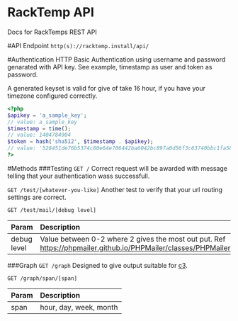 RackTemp API
============

Docs for RackTemps REST API

#API Endpoint
`http(s)://racktemp.install/api/`

#Authentication
HTTP Basic Authentication using username and password genarated with API key.
See example, timestamp as user and token as password.

A generated keyset is valid for give of take 16 hour, if you have your timezone configured correctly.
```php
<?php
$apikey = 'a_sample_key';
// value: a_sample_key
$timestamp = time();
// value: 1404784904
$token = hash('sha512', $timestamp . $apikey);
// value: '528451de76b5374c80e64e706442ba6042bc897a0d56f3c63740bbc1fa58edc950b113e61f67f80d1e4bb10449834ce68c2d357329706ac905286dbc9b87634b'
?>
```

#Methods
###Testing
`GET /`
Correct request will be awarded with message telling that your authentication wass successfull.

`GET /test/[whatever-you-like]`
Another test to verify that your url routing settings are correct.

`GET /test/mail/[debug level]`

Param | Description
:--------|:--------------
debug level | Value between 0-2 where 2 gives the most out put. Ref https://phpmailer.github.io/PHPMailer/classes/PHPMailer.html#property_SMTPDebug

###Graph
`GET /graph`
Designed to give output suitable for [c3](http://c3js.org/).

`GET /graph/span/[span]`

Param | Description
:--------|:--------------
span | hour, day, week, month
